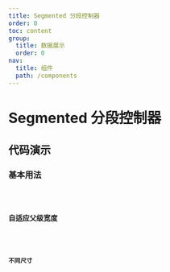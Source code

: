 ```yaml
---
title: Segmented 分段控制器
order: 0
toc: content
group:
  title: 数据展示
  order: 0
nav:
  title: 组件
  path: /components
---
```


# Segmented 分段控制器

## 代码演示

### 基本用法

<code src="./demos/basic.tsx" />

### 自适应父级宽度

<code src="./demos/adapt.tsx" />

### 不同尺寸

<code src="./demos/size.tsx" />
